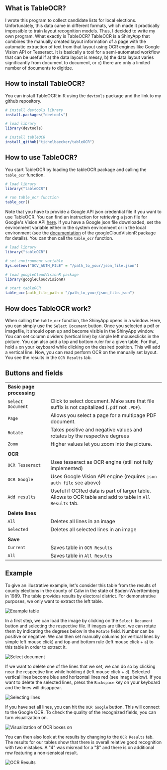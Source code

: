 
## What is TableOCR?

I wrote this program to collect candidate lists for local elections. Unfortunately, this data came in different formats, which made it practically impossible to train layout recognition models. Thus, I decided to write my own program. What exactly is TableOCR? TableOCR is a ShinyApp that combines the manually created layout information of a page with the automatic extraction of text from that layout using OCR engines like Google Vision API or Tesseract. It is basically a tool for a semi-automated workflow that can be useful if a) the data layout is messy, b) the data layout varies significantly from document to document, or c) there are only a limited number of documents to digitize.

## How to install TableOCR?

You can install TableOCR in R using the `devtools` package and the link to my github repository.

```r
# install devtools library
install.packages("devtools")

# load library
library(devtools)

# install tableOCR
install_github("tichelbaecker/tableOCR")
```

## How to use TableOCR?

You start TableOCR by loading the tableOCR package and calling the `table_ocr` function. 

```r
# load library
library("tableOCR")

# run table_ocr function
table_ocr()
```
Note that you have to provide a Google API json credential file if you want to use TableOCR. You can find an instruction for retrieving a json file for Google's Vision API [here](https://www.linkedin.com/pulse/setup-google-cloud-vision-api-10steps-xuan-rui-ray-lee). If you have a Google json file downloaded, set the environment variable either in the system environment or in the local environment (see the [documentation](https://github.com/cloudyr/googleCloudVisionR) of the googleCloudVisionR package for details). You can then call the `table_ocr` function. 

```r
# load library
library("tableOCR")

# set environment variable
Sys.setenv("GCV_AUTH_FILE" = "/path_to_your/json_file.json")

# load googleCloudVisionR package
library(googleCloudVisionR)

# start tableOCR
table_ocr(auth_file_path = "/path_to_your/json_file.json")

```

## How does TableOCR work? 

When calling the `table_ocr` function, the ShinyApp opens in a window. Here, you can simply use the `Select Document` button. Once you selected a pdf or imagefile, it should open up and become visible in the ShinyApp window. You can set column dividers (vertical line) by simple left mouseclicks in the picture. You can also add a top and bottom ruler for a given table. For that, hold `a` on your keyboard while clicking on the desired position. This will add a vertical line. Now, you can read perform OCR on the manually set layout. You see the results in the `OCR Results` tab. 


## Buttons and fields


|     |  |
| -------- | ------- |
| **Basic page processing** | |
| `Select Document`  | Click to select document. Make sure that file suffix is not capitalized (`.pdf` not `.PDF`).    |
| `Page` | Allows you select a page for a multipage PDF document.     |
| `Rotate`    | Takes positive and negative values and rotates by the respective degrees |
| `Zoom`    | Higher values let you zoom into the picture. |
|     |  |
| **OCR** | |
| `OCR Tesseract`    |  Uses tesseract as OCR engine (still not fully implemented) |
| `OCR Google`    | Uses Google Vision API engine (requires `json auth file` see above) |
| `Add results`    | Useful if OCRed data is part of larger table. Allows to OCR table and add to table in `All Results` tab.  |
|     |  |
| **Delete lines** | |
| `All`    |  Deletes all lines in an image |
| `Selected`    | Deletes all selected lines in an image |
|     |  |
| **Save** | |
| `Current`    | Saves table in `OCR Results` |
| `All`    | Saves table in `All Results` |


## Example

To give an illustrative example, let's consider this table from the results of county elections in the county of Calw in the state of Baden-Wuerttemberg in 1989. The table provides results by electoral district. For demonstrative purposes, we only want to extract the left table.

![Example table](https://tichelbaecker.com/assets/img/example_screen1.png)

In a first step, we can load the image by clicking on the `Select Document` button and selecting the respective file. If images are tilted, we can rotate them by indicating the degrees below in the `Rotate` field. Number can be positive or negative. We can then set manually columns (or vertical lines by simple left mouse click) and top and bottom rule (left mouse click + `a`) to this table in order to extract it. 


![Select document](https://tichelbaecker.com/assets/img/example_screen2.png)


If we want to delete one of the lines that we set, we can do so by clicking near the respective line while holding `d` (left mouse click + `d`). Selected vertical lines become blue and horizontal lines red (see image below). If you want to delete the selected lines, press the `Backspace` key on your keyboard and the lines will disappear.

![Selecting lines](https://tichelbaecker.com/assets/img/example_screen4.png)


If you have set all lines, you can hit the `OCR Google` button. This will connect to the Google OCR. To check the quality of the recognized fields, you can turn visualization on.

![Visualization of OCR boxes on](https://tichelbaecker.com/assets/img/example_screen3.png)



You can then also look at the results by changing to the `OCR Results` tab. The results for our tables show that there is overall relative good recognition with two mistakes. A "4" was misread for a "$" and there is on additional row featuring a non-sensical result.

![OCR Results](https://tichelbaecker.com/assets/img/example_screen5.png)


